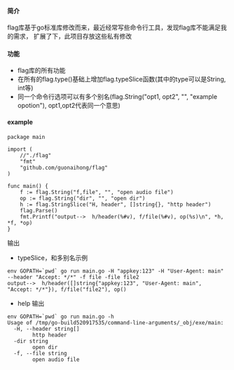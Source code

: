 #### 简介
flag库基于go标准库修改而来，最近经常写些命令行工具，发现flag库不能满足我的需求，
扩展了下，此项目存放这些私有修改

#### 功能
* flag库的所有功能
* 在所有的flag.type()基础上增加flag.typeSlice函数(其中的type可以是String, int等)
* 同一个命令行选项可以有多个别名(flag.String("opt1, opt2", "", "example opotion"), opt1,opt2代表同一个意思)

#### example
```golang
package main

import (
    //"./flag"
    "fmt"
    "github.com/guonaihong/flag"
)

func main() {
    f := flag.String("f,file", "", "open audio file")
    op := flag.String("dir", "", "open dir")
    h := flag.StringSlice("H, header", []string{}, "http header")
    flag.Parse()
    fmt.Printf("output-->  h/header(%#v), f/file(%#v), op(%s)\n", *h, *f, *op)
}

```
输出

* typeSlice，和多别名示例
```shell
env GOPATH=`pwd` go run main.go -H "appkey:123" -H "User-Agent: main" --header "Accept: */*" -f file -file file2
output-->  h/header([]string{"appkey:123", "User-Agent: main", "Accept: */*"}), f/file("file2"), op()
```

* help 输出
```shell
env GOPATH=`pwd` go run main.go -h
Usage of /tmp/go-build520917535/command-line-arguments/_obj/exe/main:
  -H, --header string[]
    	http header
  -dir string
    	open dir
  -f, --file string
    	open audio file
```


